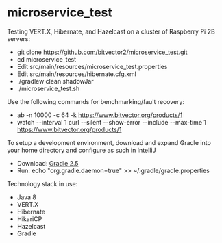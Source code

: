 # microservice_test

Testing VERT.X, Hibernate, and Hazelcast on a cluster of Raspberry Pi 2B servers:

* git clone https://github.com/bitvector2/microservice_test.git
* cd microservice_test
* Edit src/main/resources/microservice_test.properties
* Edit src/main/resources/hibernate.cfg.xml
* ./gradlew clean shadowJar
* ./microservice_test.sh

Use the following commands for benchmarking/fault recovery:

* ab -n 10000 -c 64 -k https://www.bitvector.org/products/1
* watch --interval 1 curl --silent --show-error --include --max-time 1 https://www.bitvector.org/products/1

To setup a development environment, download and expand Gradle into your home directory and configure as such in IntelliJ

* Download: [Gradle 2.5](https://services.gradle.org/distributions/gradle-2.5-all.zip)
* Run: echo "org.gradle.daemon=true" >> ~/.gradle/gradle.properties

Technology stack in use:

* Java 8
* VERT.X
* Hibernate
* HikariCP
* Hazelcast
* Gradle
